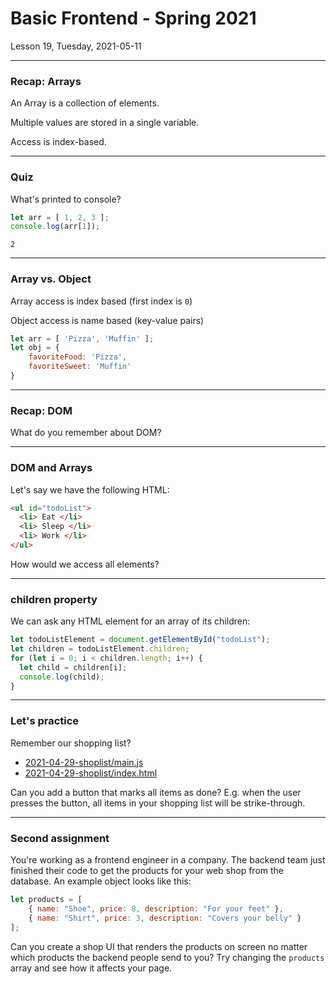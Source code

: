 <!-- .slide: id="lesson19" -->

# Basic Frontend - Spring 2021

Lesson 19, Tuesday, 2021-05-11

---

### Recap: Arrays

An Array is a collection of elements.

Multiple values are stored in a single variable.

Access is index-based.

---

### Quiz

What's printed to console?

```js
let arr = [ 1, 2, 3 ];
console.log(arr[1]);
```

`2`<!-- .element: class="fragment" -->

---

### Array vs. Object

Array access is index based (first index is `0`)

Object access is name based (key-value pairs)

```js
let arr = [ 'Pizza', 'Muffin' ];
let obj = {
    favoriteFood: 'Pizza',
    favoriteSweet: 'Muffin'
}
```

---

### Recap: DOM

What do you remember about DOM?

---

### DOM and Arrays

Let's say we have the following HTML:

```html
<ul id="todoList">
  <li> Eat </li>
  <li> Sleep </li>
  <li> Work </li>
</ul>
```

How would we access all elements?

---

### children property

We can ask any HTML element for an array of its children:

```js
let todoListElement = document.getElementById("todoList");
let children = todoListElement.children;
for (let i = 0; i < children.length; i++) {
  let child = children[i];
  console.log(child);
}
```

---

### Let's practice

Remember our shopping list?

* [2021-04-29-shoplist/main.js](2021-04-29-shoplist/main.js)
* [2021-04-29-shoplist/index.html](2021-04-29-shoplist/index.html)

Can you add a button that marks all items as done?
E.g. when the user presses the button, all items in your shopping list
will be strike-through.

---

### Second assignment

You're working as a frontend engineer in a company. The backend team just
finished their code to get the products for your web shop from the database. An example
object looks like this:

```js
let products = [
    { name: "Shoe", price: 8, description: "For your feet" },
    { name: "Shirt", price: 3, description: "Covers your belly" }
];
```

Can you create a shop UI that renders the products on screen no matter which
products the backend people send to you? Try changing the `products` array and
see how it affects your page.

